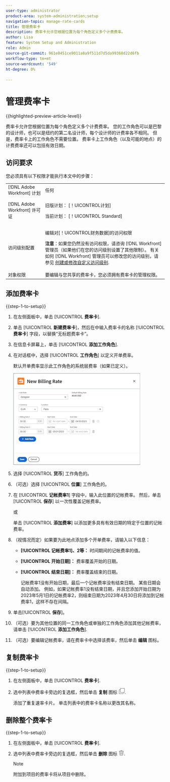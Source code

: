 ```yaml
---
user-type: administrator
product-area: system-administration;setup
navigation-topic: manage-rate-cards
title: 管理费率卡
description: 费率卡允许您根据位置为每个角色定义多个计费费率。
author: Lisa
feature: System Setup and Administration
role: Admin
source-git-commit: 961e0451ce9011a8a9f511d7d5da99368d22d6fb
workflow-type: tm+mt
source-wordcount: '549'
ht-degree: 0%

---
```


# 管理费率卡

{{highlighted-preview-article-level}}

费率卡允许您根据位置为每个角色定义多个计费费率。 您的工作角色可以是巴黎的设计师，也可以是纽约的第二名设计师，每个设计师的计费率各不相同。 但是，费率卡上的工作角色不需要位置。 费率卡上工作角色（以及可能的地点）的计费费率还可以包括有效日期。

## 访问要求

您必须具有以下权限才能执行本文中的步骤：

<table style="table-layout:auto"> 
 <col> 
 <col> 
 <tbody> 
  <tr> 
   <td role="rowheader">[!DNL Adobe Workfront] 计划</td> 
   <td>任何</td> 
  </tr> 
  <tr> 
   <td role="rowheader">[!DNL Adobe Workfront] 许可证</td> 
   <td><p>旧版计划： [！UICONTROL计划]</p>
       <p>当前计划： [！UICONTROL Standard]</p></td> 
  </tr> 
  <tr> 
   <td role="rowheader">访问级别配置</td> 
   <td> <p>编辑对[！UICONTROL财务数据]的访问权限</p> <p><b>注意</b>：如果您仍然没有访问权限，请咨询 [!DNL Workfront] 管理员（如果他们在您的访问级别设置了其他限制）。 有关如何 [!DNL Workfront] 管理员可以修改您的访问级别，请参见 <a href="../../../administration-and-setup/add-users/configure-and-grant-access/create-modify-access-levels.md" class="MCXref xref">创建或修改自定义访问级别</a>.</p> </td> 
  </tr> 
  <tr> 
   <td role="rowheader">对象权限</td> 
   <td>要编辑与您共享的费率卡，您必须拥有费率卡的管理权限。</td> 
  </tr> 
 </tbody> 
</table>

## 添加费率卡

{{step-1-to-setup}}

1. 在左侧面板中，单击 [!UICONTROL **费率卡**].
1. 单击 [!UICONTROL **新建费率卡**]，然后在中输入费率卡的名称 [!UICONTROL **费率卡**] 字段，以替换“无标题费率卡”。
1. 在信息卡屏幕上，单击 [!UICONTROL **添加工作角色**].
1. 在对话框中，选择 [!UICONTROL **工作角色**] 以定义开单费率。

   默认开单费率显示此工作角色的系统层费率（如果已定义）。

   ![新建记帐费率对话框](assets/location-rate-for-rate-card.png)

1. 选择 [!UICONTROL **货币**] 工作角色的。
1. （可选）选择 [!UICONTROL **位置**] 工作角色的。
1. 在 [!UICONTROL **记帐费率1**] 字段中，输入此位置的记帐费率。 然后，单击 [!UICONTROL **保存**] 以一次性覆盖记帐费率。

   或

   单击 [!UICONTROL **添加费率**] 以添加更多具有有效日期的特定于位置的记帐费率。

1. （视情况而定）如果要为此地点添加多个开单费率，请输入以下信息：

   * **[!UICONTROL 记帐费率1]、2等：** 时间期间的记帐费率的值。
   * **[!UICONTROL 开始日期]：** 费率覆盖开始的日期。
   * **[!UICONTROL 结束日期]：** 费率覆盖结束的日期。

     记帐费率1没有开始日期，最后一个记帐费率没有结束日期。 某些日期会自动添加。 例如，如果记帐费率1没有结束日期，并且您添加开始日期为2023年5月1日的记帐费率2，则结束日期为2023年4月30日将添加到记帐费率1，这样不存在间隔。

1. 单击&#x200B;[!UICONTROL **保存**]。
1. （可选）要为其他位置的同一工作角色或单独的工作角色添加其他记帐费率，请单击 [!UICONTROL **添加工作角色**].
1. （可选）要编辑记帐费率，请在费率卡中选择该费率，然后单击 **编辑** 图标。

## 复制费率卡

{{step-1-to-setup}}

1. 在左侧面板中，单击 [!UICONTROL **费率卡**].
1. 选中列表中费率卡旁边的复选框，然后单击 **复制** 图标 ![“复制”图标](assets/copy-icon.png).

   添加了重复速率卡片。 单击列表中的费率卡名称以更改其名称。

## 删除整个费率卡

{{step-1-to-setup}}

1. 在左侧面板中，单击 [!UICONTROL **费率卡**].
1. 选中列表中费率卡旁边的复选框，然后单击 **删除** 图标 ![“删除”图标](assets/delete.png).

   >[!NOTE]
   >
   >附加到项目的费率卡将从项目中删除。
